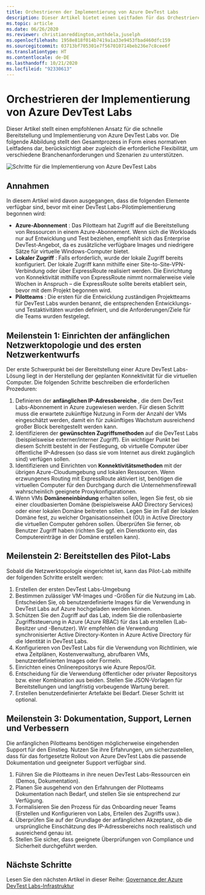 ```yaml
---
title: Orchestrieren der Implementierung von Azure DevTest Labs
description: Dieser Artikel bietet einen Leitfaden für das Orchestrieren der Implementierung von Azure DevTest Labs in Ihrer Organisation.
ms.topic: article
ms.date: 06/26/2020
ms.reviewer: christianreddington,anthdela,juselph
ms.openlocfilehash: 1958e818f014b7419a1a33e9453fbad460dfc159
ms.sourcegitcommit: 03713bf705301e7f567010714beb236e7c8cee6f
ms.translationtype: HT
ms.contentlocale: de-DE
ms.lasthandoff: 10/21/2020
ms.locfileid: "92330613"
---
```

# <a name="orchestrate-the-implementation-of-azure-devtest-labs"></a>Orchestrieren der Implementierung von Azure DevTest Labs
Dieser Artikel stellt einen empfohlenen Ansatz für die schnelle Bereitstellung und Implementierung von Azure DevTest Labs vor. Die folgende Abbildung stellt den Gesamtprozess in Form eines normativen Leitfadens dar, berücksichtigt aber zugleich die erforderliche Flexibilität, um verschiedene Branchenanforderungen und Szenarien zu unterstützen.

![Schritte für die Implementierung von Azure DevTest Labs](./media/devtest-lab-guidance-orchestrate-implementation/implementation-steps.png)

## <a name="assumptions"></a>Annahmen
In diesem Artikel wird davon ausgegangen, dass die folgenden Elemente verfügbar sind, bevor mit einer DevTest Labs-Pilotimplementierung begonnen wird:

- **Azure-Abonnement** : Das Pilotteam hat Zugriff auf die Bereitstellung von Ressourcen in einem Azure-Abonnement. Wenn sich die Workloads nur auf Entwicklung und Test beziehen, empfiehlt sich das Enterprise DevTest-Angebot, da es zusätzliche verfügbare Images und niedrigere Sätze für virtuelle Windows-Computer bietet.
- **Lokaler Zugriff** : Falls erforderlich, wurde der lokale Zugriff bereits konfiguriert. Der lokale Zugriff kann mithilfe einer Site-to-Site-VPN-Verbindung oder über ExpressRoute realisiert werden. Die Einrichtung von Konnektivität mithilfe von ExpressRoute nimmt normalerweise viele Wochen in Anspruch – die ExpressRoute sollte bereits etabliert sein, bevor mit dem Projekt begonnen wird.
- **Pilotteams** : Die ersten für die Entwicklung zuständigen Projektteams für DevTest Labs wurden benannt, die entsprechenden Entwicklungs- und Testaktivitäten wurden definiert, und die Anforderungen/Ziele für die Teams wurden festgelegt.

## <a name="milestone-1-establish-initial-network-topology-and-design"></a>Meilenstein 1: Einrichten der anfänglichen Netzwerktopologie und des ersten Netzwerkentwurfs
Der erste Schwerpunkt bei der Bereitstellung einer Azure DevTest Labs-Lösung liegt in der Herstellung der geplanten Konnektivität für die virtuellen Computer. Die folgenden Schritte beschreiben die erforderlichen Prozeduren:

1. Definieren der **anfänglichen IP-Adressbereiche** , die dem DevTest Labs-Abonnement in Azure zugewiesen werden. Für diesen Schritt muss die erwartete zukünftige Nutzung in Form der Anzahl der VMs eingeschätzt werden, damit ein für zukünftiges Wachstum ausreichend großer Block bereitgestellt werden kann.
2. Identifizieren der **gewünschten Zugriffsmethoden** auf die DevTest Labs (beispielsweise externer/interner Zugriff). Ein wichtiger Punkt bei diesem Schritt besteht in der Festlegung, ob virtuelle Computer über öffentliche IP-Adressen (so dass sie vom Internet aus direkt zugänglich sind) verfügen sollen.
3. Identifizieren und Einrichten von **Konnektivitätsmethoden** mit der übrigen Azure-Cloudumgebung und lokalen Ressourcen. Wenn erzwungenes Routing mit ExpressRoute aktiviert ist, benötigen die virtuellen Computer für den Durchgang durch die Unternehmensfirewall wahrscheinlich geeignete Proxykonfigurationen.
4. Wenn VMs **Domäneneinbindung** erhalten sollen, legen Sie fest, ob sie einer cloudbasierten Domäne (beispielsweise AAD Directory Services) oder einer lokalen Domäne beitreten sollen. Legen Sie im Fall der lokalen Domäne fest, zu welcher Organisationseinheit (OU) in Active Directory die virtuellen Computer gehören sollen. Überprüfen Sie ferner, ob Benutzer Zugriff haben (richten Sie ggf. ein Dienstkonto ein, das Computereinträge in der Domäne erstellen kann).

## <a name="milestone-2-deploy-the-pilot-lab"></a>Meilenstein 2: Bereitstellen des Pilot-Labs
Sobald die Netzwerktopologie eingerichtet ist, kann das Pilot-Lab mithilfe der folgenden Schritte erstellt werden:

1. Erstellen der ersten DevTest Labs-Umgebung
2. Bestimmen zulässiger VM-Images und -Größen für die Nutzung im Lab. Entscheiden Sie, ob benutzerdefinierte Images für die Verwendung in DevTest Labs auf Azure hochgeladen werden können.
3. Schützen Sie den Zugriff auf das Lab, indem Sie die rollenbasierte Zugriffssteuerung in Azure (Azure RBAC) für das Lab erstellen (Lab-Besitzer und -Benutzer). Wir empfehlen die Verwendung synchronisierter Active Directory-Konten in Azure Active Directory für die Identität in DevTest Labs.
4. Konfigurieren von DevTest Labs für die Verwendung von Richtlinien, wie etwa Zeitplänen, Kostenverwaltung, abrufbaren VMs, benutzerdefinierten Images oder Formeln.
5. Einrichten eines Onlinerepositorys wie Azure Repos/Git.
6. Entscheidung für die Verwendung öffentlicher oder privater Repositorys bzw. einer Kombination aus beiden. Stellen Sie JSON-Vorlagen für Bereitstellungen und langfristig vorbeugende Wartung bereit.
7. Erstellen benutzerdefinierter Artefakte bei Bedarf. Dieser Schritt ist optional. 

## <a name="milestone-3-documentation-support-learn-and-improve"></a>Meilenstein 3: Dokumentation, Support, Lernen und Verbessern
Die anfänglichen Pilotteams benötigen möglicherweise eingehenden Support für den Einstieg. Nutzen Sie ihre Erfahrungen, um sicherzustellen, dass für das fortgesetzte Rollout von Azure DevTest Labs die passende Dokumentation und geeigneter Support verfügbar sind.

1. Führen Sie die Pilotteams in ihre neuen DevTest Labs-Ressourcen ein (Demos, Dokumentation).
2. Planen Sie ausgehend von den Erfahrungen der Pilotteams Dokumentation nach Bedarf, und stellen Sie sie entsprechend zur Verfügung.
3. Formalisieren Sie den Prozess für das Onboarding neuer Teams (Erstellen und Konfigurieren von Labs, Erteilen des Zugriffs usw.).
4. Überprüfen Sie auf der Grundlage der anfänglichen Akzeptanz, ob die ursprüngliche Einschätzung des IP-Adressbereichs noch realistisch und ausreichend genau ist.
5. Stellen Sie sicher, dass geeignete Überprüfungen von Compliance und Sicherheit durchgeführt werden.

## <a name="next-steps"></a>Nächste Schritte
Lesen Sie den nächsten Artikel in dieser Reihe: [Governance der Azure DevTest Labs-Infrastruktur](devtest-lab-guidance-governance-resources.md)
